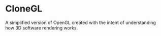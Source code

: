 # CloneGL
A simplified version of OpenGL created with the intent of understanding how 3D software rendering works.
